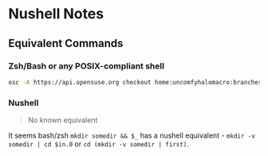 # Nushell Notes

## Equivalent Commands

### Zsh/Bash or any POSIX-compliant shell

```sh
osc -A https://api.opensuse.org checkout home:uncomfyhalomacro:branches:utilities/fzf && cd $_
```

### Nushell

> No known equivalent

It seems bash/zsh `mkdir somedir && $_` has a nushell equivalent - `mkdir -v somedir | cd $in.0`
or `cd (mkdir -v somedir | first)`.

